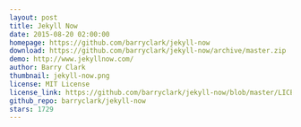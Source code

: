 ```yaml
---
layout: post
title: Jekyll Now
date: 2015-08-20 02:00:00
homepage: https://github.com/barryclark/jekyll-now
download: https://github.com/barryclark/jekyll-now/archive/master.zip
demo: http://www.jekyllnow.com/
author: Barry Clark
thumbnail: jekyll-now.png
license: MIT License
license_link: https://github.com/barryclark/jekyll-now/blob/master/LICENSE
github_repo: barryclark/jekyll-now
stars: 1729
---
```

